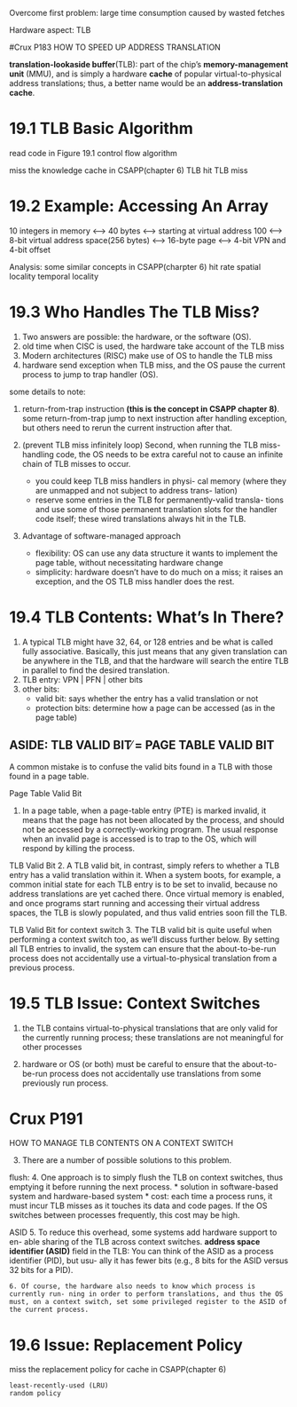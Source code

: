 Overcome first problem: large time consumption caused by wasted fetches

Hardware aspect: TLB

#Crux P183
HOW TO SPEED UP ADDRESS TRANSLATION


__translation-lookaside buffer__(TLB): part of the chip’s __memory-management unit__ (MMU), and is simply a hardware __cache__ of popular virtual-to-physical address translations; thus, a better name would be an __address-translation cache__.


# 19.1 TLB Basic Algorithm
read code in Figure 19.1 control flow algorithm

miss the knowledge cache in CSAPP(chapter 6)
TLB hit
TLB miss


# 19.2 Example: Accessing An Array
10 integers in memory <--> 40 bytes <--> starting at virtual address 100 <--> 8-bit virtual address space(256 bytes) <--> 16-byte page <--> 4-bit VPN and 4-bit offset

Analysis:
some similar concepts in CSAPP(charpter 6)
hit rate
spatial locality
temporal locality


# 19.3 Who Handles The TLB Miss?
1. Two answers are possible: the hardware, or the software (OS).
2. old time when CISC is used, the hardware take account of the TLB miss
3. Modern architectures (RISC) make use of OS to handle the TLB miss
4. hardware send exception when TLB miss, and the OS pause the current process to jump to trap handler (OS).

some details to note:
1. return-from-trap instruction __(this is the concept in CSAPP chapter 8)__. some return-from-trap jump to next instruction after handling exception, but others need to rerun the current instruction after that.

2. (prevent TLB miss infinitely loop) Second, when running the TLB miss-handling code, the OS needs to be extra careful not to cause an infinite chain of TLB misses to occur. 
    * you could keep TLB miss handlers in physi- cal memory (where they are unmapped and not subject to address trans- lation)
    * reserve some entries in the TLB for permanently-valid transla- tions and use some of those permanent translation slots for the handler code itself; these wired translations always hit in the TLB.

3. Advantage of software-managed approach
    * flexibility: OS can use any data structure it wants to implement the page table, without necessitating hardware change
    * simplicity: hardware doesn’t have to do much on a miss; it raises an exception, and the OS TLB miss handler does the rest.


# 19.4 TLB Contents: What’s In There?
1. A typical TLB might have 32, 64, or 128 entries and be what is called fully associative. Basically, this just means that any given translation can be anywhere in the TLB, and that the hardware will search the entire TLB in parallel to find the desired translation.
2. TLB entry:
    VPN | PFN | other bits
3. other bits:
    * valid bit: says whether the entry has a valid translation or not
    * protection bits: determine how a page can be accessed (as in the page table)

## ASIDE: TLB VALID BIT ̸= PAGE TABLE VALID BIT
A common mistake is to confuse the valid bits found in a TLB with those found in a page table.

Page Table Valid Bit
1. In a page table, when a page-table entry (PTE) is marked invalid, it means that the page has not been allocated by the process, and should not be accessed by a correctly-working program. The usual response when an invalid page is accessed is to trap to the OS, which will respond by killing the process.

TLB Valid Bit
2. A TLB valid bit, in contrast, simply refers to whether a TLB entry has a valid translation within it. When a system boots, for example, a common initial state for each TLB entry is to be set to invalid, because no address translations are yet cached there. Once virtual memory is enabled, and once programs start running and accessing their virtual address spaces, the TLB is slowly populated, and thus valid entries soon fill the TLB.

TLB Valid Bit for context switch
3. The TLB valid bit is quite useful when performing a context switch too, as we’ll discuss further below. By setting all TLB entries to invalid, the system can ensure that the about-to-be-run process does not accidentally use a virtual-to-physical translation from a previous process.



# 19.5 TLB Issue: Context Switches
1. the TLB contains virtual-to-physical translations that are only valid for the currently running process; these translations are not meaningful for other processes

2. hardware or OS (or both) must be careful to ensure that the about-to-be-run process does not accidentally use translations from some previously run process.

# Crux P191
HOW TO MANAGE TLB CONTENTS ON A CONTEXT SWITCH

3. There are a number of possible solutions to this problem.

flush:
    4. One approach is to simply flush the TLB on context switches, thus emptying it before running the next process.
        * solution in software-based system and hardware-based system
        * cost: each time a process runs, it must incur TLB misses as it touches its data and code pages. If the OS switches between processes frequently, this cost may be high.

ASID
    5. To reduce this overhead, some systems add hardware support to en- able sharing of the TLB across context switches.
    __address space identifier (ASID)__ field in the TLB: You can think of the ASID as a process identifier (PID), but usu- ally it has fewer bits (e.g., 8 bits for the ASID versus 32 bits for a PID).

    6. Of course, the hardware also needs to know which process is currently run- ning in order to perform translations, and thus the OS must, on a context switch, set some privileged register to the ASID of the current process.


# 19.6 Issue: Replacement Policy
miss the replacement policy for cache in CSAPP(chapter 6)

    least-recently-used (LRU)
    random policy








